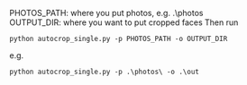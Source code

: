 PHOTOS_PATH: where you put photos, e.g. .\photos\
OUTPUT_DIR: where you want to put cropped faces
Then run
```
python autocrop_single.py -p PHOTOS_PATH -o OUTPUT_DIR
```
e.g.
```
python autocrop_single.py -p .\photos\ -o .\out
```